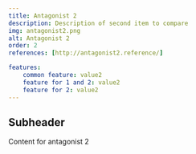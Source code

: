 ```yaml
--- 
title: Antagonist 2
description: Description of second item to compare
img: antagonist2.png
alt: Antagonist 2
order: 2
references: [http://antagonist2.reference/]

features:
    common feature: value2
    feature for 1 and 2: value2
    feature for 2: value2
--- 
```


## Subheader
Content for antagonist 2